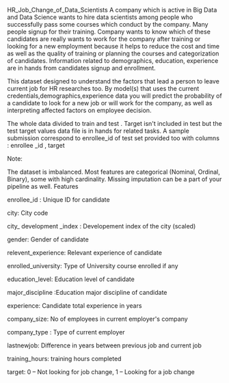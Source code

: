HR_Job_Change_of_Data_Scientists
A company which is active in Big Data and Data Science wants to hire data scientists among people who successfully pass some courses which conduct by the company. Many people signup for their training. Company wants to know which of these candidates are really wants to work for the company after training or looking for a new employment because it helps to reduce the cost and time as well as the quality of training or planning the courses and categorization of candidates. Information related to demographics, education, experience are in hands from candidates signup and enrollment.

This dataset designed to understand the factors that lead a person to leave current job for HR researches too. By model(s) that uses the current credentials,demographics,experience data you will predict the probability of a candidate to look for a new job or will work for the company, as well as interpreting affected factors on employee decision.

The whole data divided to train and test . Target isn't included in test but the test target values data file is in hands for related tasks. A sample submission correspond to enrollee_id of test set provided too with columns : enrollee _id , target

Note:

The dataset is imbalanced. Most features are categorical (Nominal, Ordinal, Binary), some with high cardinality. Missing imputation can be a part of your pipeline as well. Features

enrollee_id : Unique ID for candidate

city: City code

city_ development _index : Developement index of the city (scaled)

gender: Gender of candidate

relevent_experience: Relevant experience of candidate

enrolled_university: Type of University course enrolled if any

education_level: Education level of candidate

major_discipline :Education major discipline of candidate

experience: Candidate total experience in years

company_size: No of employees in current employer's company

company_type : Type of current employer

lastnewjob: Difference in years between previous job and current job

training_hours: training hours completed

target: 0 – Not looking for job change, 1 – Looking for a job change
